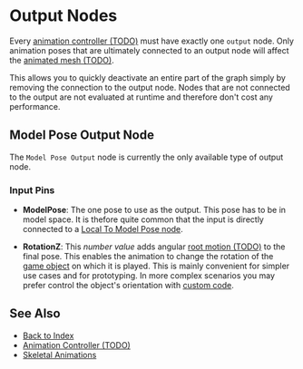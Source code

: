 # Output Nodes

Every [animation controller (TODO)](animation-controller-overview.md) must have exactly one `output` node. Only animation poses that are ultimately connected to an output node will affect the [animated mesh (TODO)](../animated-mesh-asset.md).

This allows you to quickly deactivate an entire part of the graph simply by removing the connection to the output node. Nodes that are not connected to the output are not evaluated at runtime and therefore don't cost any performance.

## Model Pose Output Node

The `Model Pose Output` node is currently the only available type of output node.

### Input Pins

* **ModelPose**: The one pose to use as the output. This pose has to be in model space. It is thefore quite common that the input is directly connected to a [Local To Model Pose node](anim-nodes-modelspace.md).

* **RotationZ**: This *number value* adds angular [root motion (TODO)](../root-motion.md) to the final pose. This enables the animation to change the rotation of the [game object](../../../runtime/world/game-objects.md) on which it is played. This is mainly convenient for simpler use cases and for prototyping. In more complex scenarios you may prefer control the object's orientation with [custom code](../../../custom-code/custom-code-overview.md).

## See Also

* [Back to Index](../../../index.md)
* [Animation Controller (TODO)](animation-controller-overview.md)
* [Skeletal Animations](../skeletal-animation-overview.md)
